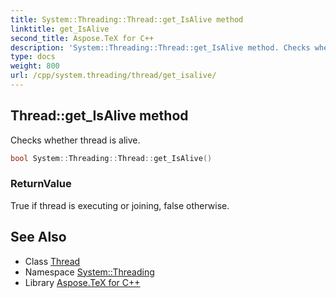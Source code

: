 ```yaml
---
title: System::Threading::Thread::get_IsAlive method
linktitle: get_IsAlive
second_title: Aspose.TeX for C++
description: 'System::Threading::Thread::get_IsAlive method. Checks whether thread is alive in C++.'
type: docs
weight: 800
url: /cpp/system.threading/thread/get_isalive/
---
```

## Thread::get_IsAlive method


Checks whether thread is alive.

```cpp
bool System::Threading::Thread::get_IsAlive()
```


### ReturnValue

True if thread is executing or joining, false otherwise.

## See Also

* Class [Thread](../)
* Namespace [System::Threading](../../)
* Library [Aspose.TeX for C++](../../../)
